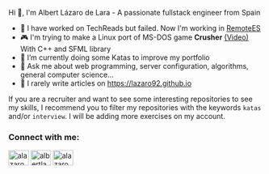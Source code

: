 Hi 👋, I'm Albert Lázaro de Lara - A passionate fullstack engineer from Spain

- 🔭 I have worked on TechReads but failed. Now I'm working in [RemoteES](https://remote-es.com)
- 🎮 I'm trying to make a Linux port of MS-DOS game **Crusher** [(Video)](https://www.youtube.com/watch?v=GukzMhCx9B0) With C++ and SFML library
- 🌱 I’m currently doing some Katas to improve my portfolio
- 💬 Ask me about web programming, server configuration, algorithms, general computer science...
- 📝 I rarely write articles on https://lazaro92.github.io

If you are a recruiter and want to see some interesting repositories to see my skills, I recommend you to filter my repositories with the keywords `katas` and/or `interview`. I will be adding more exercises on my account.

<h3 align="left">Connect with me:</h3>
<p align="left">
<a href="https://twitter.com/aLazaro_92" target="blank"><img align="center" src="https://raw.githubusercontent.com/rahuldkjain/github-profile-readme-generator/master/src/images/icons/Social/twitter.svg" alt="alazaro92" height="30" width="40" /></a>
<a href="https://linkedin.com/in/albertlazarolara" target="blank"><img align="center" src="https://raw.githubusercontent.com/rahuldkjain/github-profile-readme-generator/master/src/images/icons/Social/linked-in-alt.svg" alt="albertlazarolara" height="30" width="40" /></a>
<a href="https://instagram.com/alazaro92" target="blank"><img align="center" src="https://raw.githubusercontent.com/rahuldkjain/github-profile-readme-generator/master/src/images/icons/Social/instagram.svg" alt="alazaro92" height="30" width="40" /></a>
</p>

